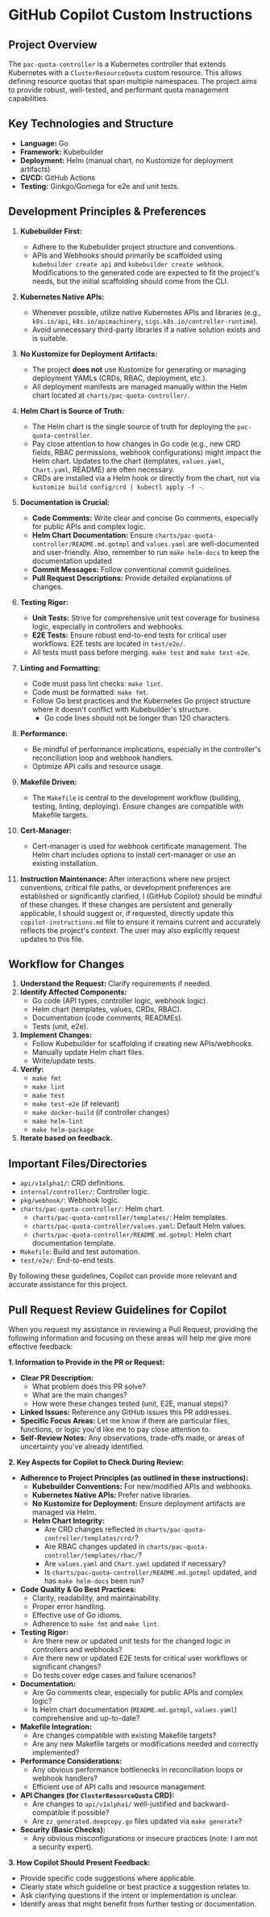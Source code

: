 # GitHub Copilot Custom Instructions

## Project Overview

The `pac-quota-controller` is a Kubernetes controller that extends Kubernetes with a `ClusterResourceQuota` custom resource. This allows defining resource quotas that span multiple namespaces. The project aims to provide robust, well-tested, and performant quota management capabilities.

## Key Technologies and Structure

- **Language:** Go
- **Framework:** Kubebuilder
- **Deployment:** Helm (manual chart, no Kustomize for deployment artifacts)
- **CI/CD:** GitHub Actions
- **Testing:** Ginkgo/Gomega for e2e and unit tests.

## Development Principles & Preferences

1. **Kubebuilder First:**
    - Adhere to the Kubebuilder project structure and conventions.
    - APIs and Webhooks should primarily be scaffolded using `kubebuilder create api` and `kubebuilder create webhook`. Modifications to the generated code are expected to fit the project's needs, but the initial scaffolding should come from the CLI.
2. **Kubernetes Native APIs:**
    - Whenever possible, utilize native Kubernetes APIs and libraries (e.g., `k8s.io/api`, `k8s.io/apimachinery`, `sigs.k8s.io/controller-runtime`).
    - Avoid unnecessary third-party libraries if a native solution exists and is suitable.
3. **No Kustomize for Deployment Artifacts:**
    - The project **does not** use Kustomize for generating or managing deployment YAMLs (CRDs, RBAC, deployment, etc.).
    - All deployment manifests are managed manually within the Helm chart located at `charts/pac-quota-controller/`.

4. **Helm Chart is Source of Truth:**
    - The Helm chart is the single source of truth for deploying the `pac-quota-controller`.
    - Pay close attention to how changes in Go code (e.g., new CRD fields, RBAC permissions, webhook configurations) might impact the Helm chart. Updates to the chart (templates, `values.yaml`, `Chart.yaml`, README) are often necessary.
    - CRDs are installed via a Helm hook or directly from the chart, not via `kustomize build config/crd | kubectl apply -f -`.
5. **Documentation is Crucial:**
    - **Code Comments:** Write clear and concise Go comments, especially for public APIs and complex logic.
    - **Helm Chart Documentation:** Ensure `charts/pac-quota-controller/README.md.gotmpl` and `values.yaml` are well-documented and user-friendly. Also, remember to run `make helm-docs` to keep the documentation updated
    - **Commit Messages:** Follow conventional commit guidelines.
    - **Pull Request Descriptions:** Provide detailed explanations of changes.

6. **Testing Rigor:**
    - **Unit Tests:** Strive for comprehensive unit test coverage for business logic, especially in controllers and webhooks.
    - **E2E Tests:** Ensure robust end-to-end tests for critical user workflows. E2E tests are located in `test/e2e/`.
    - All tests must pass before merging. `make test` and `make test-e2e`.

7. **Linting and Formatting:**
    - Code must pass lint checks: `make lint`.
    - Code must be formatted: `make fmt`.
    - Follow Go best practices and the Kubernetes Go project structure where it doesn't conflict with Kubebuilder's structure.
      - Go code lines should not be longer than 120 characters.
8. **Performance:**
    - Be mindful of performance implications, especially in the controller's reconciliation loop and webhook handlers.
    - Optimize API calls and resource usage.

9. **Makefile Driven:**
    - The `Makefile` is central to the development workflow (building, testing, linting, deploying). Ensure changes are compatible with Makefile targets.

10. **Cert-Manager:**
    - Cert-manager is used for webhook certificate management. The Helm chart includes options to install cert-manager or use an existing installation.

11. **Instruction Maintenance:** After interactions where new project conventions, critical file paths, or development preferences are established or significantly clarified, I (GitHub Copilot) should be mindful of these changes. If these changes are persistent and generally applicable, I should suggest or, if requested, directly update this `copilot-instructions.md` file to ensure it remains current and accurately reflects the project's context. The user may also explicitly request updates to this file.

## Workflow for Changes

1. **Understand the Request:** Clarify requirements if needed.
2. **Identify Affected Components:**
    - Go code (API types, controller logic, webhook logic).
    - Helm chart (templates, values, CRDs, RBAC).
    - Documentation (code comments, READMEs).
    - Tests (unit, e2e).
3. **Implement Changes:**
    - Follow Kubebuilder for scaffolding if creating new APIs/webhooks.
    - Manually update Helm chart files.
    - Write/update tests.
4. **Verify:**
    - `make fmt`
    - `make lint`
    - `make test`
    - `make test-e2e` (if relevant)
    - `make docker-build` (if controller changes)
    - `make helm-lint`
    - `make helm-package`
5. **Iterate based on feedback.**

## Important Files/Directories

- `api/v1alpha1/`: CRD definitions.
- `internal/controller/`: Controller logic.
- `pkg/webhook/`: Webhook logic.
- `charts/pac-quota-controller/`: Helm chart.
  - `charts/pac-quota-controller/templates/`: Helm templates.
  - `charts/pac-quota-controller/values.yaml`: Default Helm values.
  - `charts/pac-quota-controller/README.md.gotmpl`: Helm chart documentation template.
- `Makefile`: Build and test automation.
- `test/e2e/`: End-to-end tests.

By following these guidelines, Copilot can provide more relevant and accurate assistance for this project.

## Pull Request Review Guidelines for Copilot

When you request my assistance in reviewing a Pull Request, providing the following information and focusing on these areas will help me give more effective feedback:

**1. Information to Provide in the PR or Request:**

*   **Clear PR Description:**
    *   What problem does this PR solve?
    *   What are the main changes?
    *   How were these changes tested (unit, E2E, manual steps)?
*   **Linked Issues:** Reference any GitHub issues this PR addresses.
*   **Specific Focus Areas:** Let me know if there are particular files, functions, or logic you'd like me to pay close attention to.
*   **Self-Review Notes:** Any observations, trade-offs made, or areas of uncertainty you've already identified.

**2. Key Aspects for Copilot to Check During Review:**

*   **Adherence to Project Principles (as outlined in these instructions):**
    *   **Kubebuilder Conventions:** For new/modified APIs and webhooks.
    *   **Kubernetes Native APIs:** Prefer native libraries.
    *   **No Kustomize for Deployment:** Ensure deployment artifacts are managed via Helm.
    *   **Helm Chart Integrity:**
        *   Are CRD changes reflected in `charts/pac-quota-controller/templates/crd/`?
        *   Are RBAC changes updated in `charts/pac-quota-controller/templates/rbac/`?
        *   Are `values.yaml` and `Chart.yaml` updated if necessary?
        *   Is `charts/pac-quota-controller/README.md.gotmpl` updated, and has `make helm-docs` been run?
*   **Code Quality & Go Best Practices:**
    *   Clarity, readability, and maintainability.
    *   Proper error handling.
    *   Effective use of Go idioms.
    *   Adherence to `make fmt` and `make lint`.
*   **Testing Rigor:**
    *   Are there new or updated unit tests for the changed logic in controllers and webhooks?
    *   Are there new or updated E2E tests for critical user workflows or significant changes?
    *   Do tests cover edge cases and failure scenarios?
*   **Documentation:**
    *   Are Go comments clear, especially for public APIs and complex logic?
    *   Is Helm chart documentation (`README.md.gotmpl`, `values.yaml`) comprehensive and up-to-date?
*   **Makefile Integration:**
    *   Are changes compatible with existing Makefile targets?
    *   Are any new Makefile targets or modifications needed and correctly implemented?
*   **Performance Considerations:**
    *   Any obvious performance bottlenecks in reconciliation loops or webhook handlers?
    *   Efficient use of API calls and resource management.
*   **API Changes (for `ClusterResourceQuota` CRD):**
    *   Are changes to `api/v1alpha1/` well-justified and backward-compatible if possible?
    *   Are `zz_generated.deepcopy.go` files updated via `make generate`?
*   **Security (Basic Checks):**
    *   Any obvious misconfigurations or insecure practices (note: I am not a security expert).

**3. How Copilot Should Present Feedback:**

*   Provide specific code suggestions where applicable.
*   Clearly state which guideline or best practice a suggestion relates to.
*   Ask clarifying questions if the intent or implementation is unclear.
*   Identify areas that might benefit from further testing or documentation.
